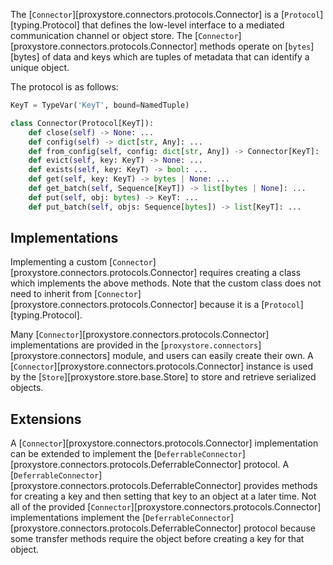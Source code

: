 The [`Connector`][proxystore.connectors.protocols.Connector] is a
[`Protocol`][typing.Protocol] that defines the low-level
interface to a mediated communication channel or object store.
The [`Connector`][proxystore.connectors.protocols.Connector] methods operate
on [`bytes`][bytes] of data and keys which are tuples of metadata that can
identify a unique object.

The protocol is as follows:
```python title="Connector Protocol" linenums="1"
KeyT = TypeVar('KeyT', bound=NamedTuple)

class Connector(Protocol[KeyT]):
    def close(self) -> None: ...
    def config(self) -> dict[str, Any]: ...
    def from_config(self, config: dict[str, Any]) -> Connector[KeyT]: ...
    def evict(self, key: KeyT) -> None: ...
    def exists(self, key: KeyT) -> bool: ...
    def get(self, key: KeyT) -> bytes | None: ...
    def get_batch(self, Sequence[KeyT]) -> list[bytes | None]: ...
    def put(self, obj: bytes) -> KeyT: ...
    def put_batch(self, objs: Sequence[bytes]) -> list[KeyT]: ...
```

## Implementations

Implementing a custom [`Connector`][proxystore.connectors.protocols.Connector]
requires creating a class which implements the above methods. Note that
the custom class does not need to inherit from
[`Connector`][proxystore.connectors.protocols.Connector] because it is a
[`Protocol`][typing.Protocol].

Many [`Connector`][proxystore.connectors.protocols.Connector] implementations
are provided in the [`proxystore.connectors`][proxystore.connectors] module,
and users can easily create their own.
A [`Connector`][proxystore.connectors.protocols.Connector] instance is used
by the [`Store`][proxystore.store.base.Store] to store and retrieve serialized objects.

## Extensions

A [`Connector`][proxystore.connectors.protocols.Connector] implementation
can be extended to implement the
[`DeferrableConnector`][proxystore.connectors.protocols.DeferrableConnector]
protocol. A
[`DeferrableConnector`][proxystore.connectors.protocols.DeferrableConnector]
provides methods for creating a key and then setting that key to an object
at a later time. Not all of the provided
[`Connector`][proxystore.connectors.protocols.Connector] implementations
implement the
[`DeferrableConnector`][proxystore.connectors.protocols.DeferrableConnector]
protocol because some transfer methods require the object before creating a
key for that object.
